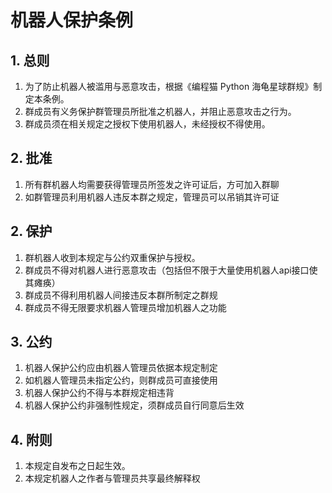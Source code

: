 # 机器人保护条例

## 1. 总则

1. 为了防止机器人被滥用与恶意攻击，根据《编程猫 Python 海龟星球群规》制定本条例。
2. 群成员有义务保护群管理员所批准之机器人，并阻止恶意攻击之行为。
3. 群成员须在相关规定之授权下使用机器人，未经授权不得使用。

## 2. 批准

1. 所有群机器人均需要获得管理员所签发之许可证后，方可加入群聊
2. 如群管理员利用机器人违反本群之规定，管理员可以吊销其许可证

## 2. 保护

1. 群机器人收到本规定与公约双重保护与授权。
2. 群成员不得对机器人进行恶意攻击（包括但不限于大量使用机器人api接口使其瘫痪）
3. 群成员不得利用机器人间接违反本群所制定之群规
4. 群成员不得无限要求机器人管理员增加机器人之功能

## 3. 公约

1. 机器人保护公约应由机器人管理员依据本规定制定
2. 如机器人管理员未指定公约，则群成员可直接使用
3. 机器人保护公约不得与本群规定相违背
4. 机器人保护公约非强制性规定，须群成员自行同意后生效

## 4. 附则

1. 本规定自发布之日起生效。
2. 本规定机器人之作者与管理员共享最终解释权
